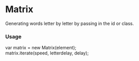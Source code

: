 # Matrix
Generating words letter by letter by passing in the id or class.

<h3>Usage</h3>
var matrix = new Matrix(element); <br>
matrix.iterate(speed, letterdelay, delay);

